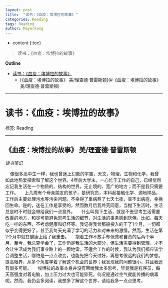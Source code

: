 ```yaml
---
layout: post
title:  "读书：《血疫：埃博拉的故事》"
categories: Reading
tags: Reading
author: MayerFang
---
```


* content
{:toc}

>读书：《血疫：埃博拉的故事》





**Outline**
- [读书：《血疫：埃博拉的故事》](#读书：《血疫：埃博拉的故事》)
	- [《血疫：埃博拉的故事》 美/理查德·普雷斯顿](#《血疫：埃博拉的故事》 美/理查德·普雷斯顿)




---

# 读书：《血疫：埃博拉的故事》

标签: Reading

---

## 《血疫：埃博拉的故事》 美/理查德·普雷斯顿

*读书笔记*

&nbsp;&nbsp;&nbsp;&nbsp;像很多高中生一样，我也曾迷上幻象的宇宙，天文，物理，生物和化学，我曾如此地热爱探索和了解这个世界。4年后大学末，一心忙于工作的自己，已经恍然忘记我生活在一个物质的、结构的世界，无止境的、宽广的地方；而不是我只需要工作。
&nbsp;&nbsp;&nbsp;&nbsp;上几周有个母亲朋友的孩子，是研究员，本科起接触化学、源地样品，工作后主要处理污水等污染问题。不幸得了重病熬了七天七夜，查不出病症，幸挽回生命。是的，迷在工作是享受的，然而数月后我终究同意，当抛下生活时，生活总是时不时就会带给我们一点意外。
&nbsp;&nbsp;&nbsp;&nbsp;什么叫抛下生活，就是不去思考生活需要改善的地方，和尽可能避免思考生活的细节，对生活的事务感到厌倦。比如，每天吃一样的东西，不考虑健康和好坏等。我记得我曾那般投入的干了1个月，一切都似乎变得更好了，甚至我每天充满了学习的活力和对未来的激情。然而，生活在第2个月中就在健康上给了我重击。
&nbsp;&nbsp;&nbsp;&nbsp;抱着工作不放手却低效和自责的后两个半月，至今，我总算学会了，工作仍是我生活的大部分，但生活需要得到管理，才不会让生活成为我们事业路上的一颗地雷。不适合工作的时候，我认为我们都应该学会调整生活，哪怕是一点点改变，也能先把今天过好，再思考很远的我们的梦想。提高眼界、从多个角度学着了解这个机会的世界；我发现我的问题很小，并且我还有很多可能。
&nbsp;&nbsp;&nbsp;&nbsp;埃博拉的故事本身并没有带给我太多思考，毕竟我是程序员，每天高强度对着电脑，加上压力过大也可能猝死，何况是通过空气就能传播的病毒呢。然而，我仍会多阅读，我想多了解这个世界，请给我多一点点思考。